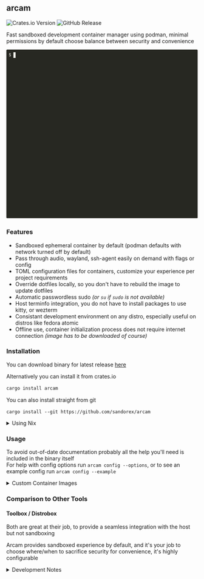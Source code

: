 ## arcam
![Crates.io Version](https://img.shields.io/crates/v/arcam)
![GitHub Release](https://img.shields.io/github/v/release/sandorex/arcam)

Fast sandboxed development container manager using podman, minimal permissions by default choose balance between security and convenience

![Demo GIF](demo.gif)

### Features
- Sandboxed ephemeral container by default (podman defaults with network turned off by default)
- Pass through audio, wayland, ssh-agent easily on demand with flags or config
- TOML configuration files for containers, customize your experience per project requirements
- Override dotfiles locally, so you don't have to rebuild the image to update dotfiles
- Automatic passwordless sudo *(or `su` if `sudo` is not available)*
- Host terminfo integration, you do not have to install packages to use kitty, or wezterm
- Consistant development environment on any distro, especially useful on distros like fedora atomic
- Offline use, container initialization process does not require internet connection *(image has to be downloaded of course)*

### Installation
You can download binary for latest release [here](https://github.com/sandorex/arcam/releases/latest/download/arcam)

Alternatively you can install it from crates.io
```sh
cargo install arcam
```

You can also install straight from git
```
cargo install --git https://github.com/sandorex/arcam
```

<details>
<summary>Using Nix</summary>

#### Nix
You can run it in a shell like so
```
nix shell github:sandorex/arcam
```

Or install it into your profile
```
nix profile install github:sandorex/arcam
```

</details>

### Usage
To avoid out-of-date documentation probably all the help you'll need is included in the binary itself\
For help with config options run `arcam config --options`, or to see an example config run `arcam config --example`

<details>
<summary>Custom Container Images</summary>

### Custom Container Images
Making a custom container image is same as for any other container, to take full advantage of arcam keep following things in mind:
- Any file in `/init.d` will be executed on start of the container as the user, use `asroot` (wraps `su` or `sudo` if it exists) to run commands as root
- Put dotfiles in `/etc/skel` which will be copied to user home on start, note that it may be overriden at runtime using `--skel`
- All data inside the container (not counting volumes) will be deleted when container stops, to add caching or presistant data use a named volume

For examples you can take a look at [my everchanging containers](https://github.com/sandorex/config/tree/master/boxes)

</details>

### Comparison to Other Tools
#### Toolbox / Distrobox
Both are great at their job, to provide a seamless integration with the host but not sandboxing

Arcam provides sandboxed experience by default, and it's your job to choose where/when to sacrifice security for convenience, it's highly configurable

<details>
<summary>Development Notes</summary>

### Development Notes
These are notes for me or anyone else hacking on this

#### Development
I have made `toolchain.toml` contain everything needed, and flake devshell also works great so development on any machine should be a breeze

#### Demo GIF
Use asciinema in 80x30 terminal

The GIF was generated with following command
```
agg --theme monokai \
    --font-family 'FiraCode Nerd Font' \
    --font-size 16 \
    --last-frame-duration 5 \
    demo.cast demo.gif
```

</details>

